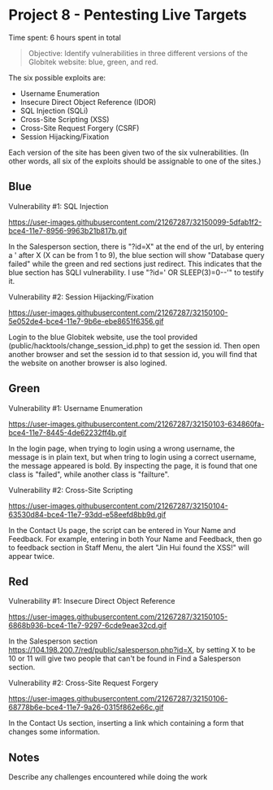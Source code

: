 # Project 8 - Pentesting Live Targets

Time spent: 6 hours spent in total

> Objective: Identify vulnerabilities in three different versions of the Globitek website: blue, green, and red.

The six possible exploits are:
* Username Enumeration
* Insecure Direct Object Reference (IDOR)
* SQL Injection (SQLi)
* Cross-Site Scripting (XSS)
* Cross-Site Request Forgery (CSRF)
* Session Hijacking/Fixation

Each version of the site has been given two of the six vulnerabilities. (In other words, all six of the exploits should be assignable to one of the sites.)

## Blue

Vulnerability #1: SQL Injection

https://user-images.githubusercontent.com/21267287/32150099-5dfab1f2-bce4-11e7-8956-9963b21b817b.gif

In the Salesperson section, there is "?id=X" at the end of the url, by entering a ' after X (X can be from 1 to 9), the blue section will show "Database query failed" while the green and red sections just redirect. This indicates that the blue section has SQLI vulnerability. I use "?id=' OR SLEEP(3)=0--'" to testify it.

Vulnerability #2: Session Hijacking/Fixation

https://user-images.githubusercontent.com/21267287/32150100-5e052de4-bce4-11e7-9b6e-ebe8651f6356.gif

Login to the blue Globitek website, use the tool provided (public/hacktools/change_session_id.php) to get the session id. Then open another browser and set the session id to that session id, you will find that the website on another browser is also logined. 

## Green

Vulnerability #1: Username Enumeration

https://user-images.githubusercontent.com/21267287/32150103-634860fa-bce4-11e7-8445-4de62232ff4b.gif

In the login page, when trying to login using a wrong username, the message is in plain text, but when tring to login using a correct username, the message appeared is bold. By inspecting the page, it is found that one class is "failed", while another class is "failture".

Vulnerability #2: Cross-Site Scripting

https://user-images.githubusercontent.com/21267287/32150104-63530d84-bce4-11e7-93dd-e58eefd8bb9d.gif

In the Contact Us page, the script can be entered in Your Name and Feedback. For example, entering <script>alert('Jin Hui found the XSS!')</script> in both Your Name and Feedback, then go to feedback section in Staff Menu, the alert "Jin Hui found the XSS!" will appear twice.

## Red

Vulnerability #1: Insecure Direct Object Reference

https://user-images.githubusercontent.com/21267287/32150105-6868b936-bce4-11e7-9297-6cde9eae32cd.gif

In the Salesperson section https://104.198.200.7/red/public/salesperson.php?id=X, by setting X to be 10 or 11 will give two people that can't be found in Find a Salesperson section. 

Vulnerability #2: Cross-Site Request Forgery

https://user-images.githubusercontent.com/21267287/32150106-68778b6e-bce4-11e7-9a26-0315f862e66c.gif

In the Contact Us section, inserting a link which containing a form that changes some information. 

## Notes

Describe any challenges encountered while doing the work
